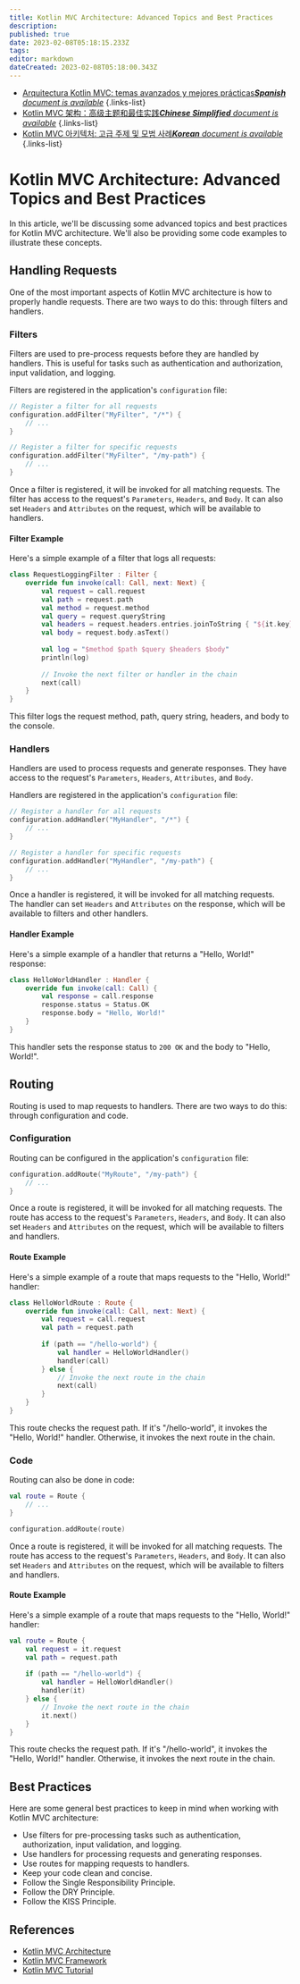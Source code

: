 ```yaml
---
title: Kotlin MVC Architecture: Advanced Topics and Best Practices
description: 
published: true
date: 2023-02-08T05:18:15.233Z
tags: 
editor: markdown
dateCreated: 2023-02-08T05:18:00.343Z
---
```


- [Arquitectura Kotlin MVC: temas avanzados y mejores prácticas***Spanish** document is available*](/es/Knowledge-base/Kotlin/kotlin-mvc-architecture-advanced-topics-and-best-practices)
{.links-list}
- [Kotlin MVC 架构：高级主题和最佳实践***Chinese Simplified** document is available*](/zh/Knowledge-base/Kotlin/kotlin-mvc-architecture-advanced-topics-and-best-practices)
{.links-list}
- [Kotlin MVC 아키텍처: 고급 주제 및 모범 사례***Korean** document is available*](/ko/Knowledge-base/Kotlin/kotlin-mvc-architecture-advanced-topics-and-best-practices)
{.links-list}


# Kotlin MVC Architecture: Advanced Topics and Best Practices

In this article, we'll be discussing some advanced topics and best practices for Kotlin MVC architecture. We'll also be providing some code examples to illustrate these concepts.

## Handling Requests

One of the most important aspects of Kotlin MVC architecture is how to properly handle requests. There are two ways to do this: through filters and handlers.

### Filters

Filters are used to pre-process requests before they are handled by handlers. This is useful for tasks such as authentication and authorization, input validation, and logging.

Filters are registered in the application's ```configuration``` file:

```kotlin
// Register a filter for all requests
configuration.addFilter("MyFilter", "/*") {
    // ...
}

// Register a filter for specific requests
configuration.addFilter("MyFilter", "/my-path") {
    // ...
}
```

Once a filter is registered, it will be invoked for all matching requests. The filter has access to the request's ```Parameters```, ```Headers```, and ```Body```. It can also set ```Headers``` and ```Attributes``` on the request, which will be available to handlers.

#### Filter Example

Here's a simple example of a filter that logs all requests:

```kotlin
class RequestLoggingFilter : Filter {
    override fun invoke(call: Call, next: Next) {
        val request = call.request
        val path = request.path
        val method = request.method
        val query = request.queryString
        val headers = request.headers.entries.joinToString { "${it.key}: ${it.value}" }
        val body = request.body.asText()
        
        val log = "$method $path $query $headers $body"
        println(log)
        
        // Invoke the next filter or handler in the chain
        next(call)
    }
}
```

This filter logs the request method, path, query string, headers, and body to the console.

### Handlers

Handlers are used to process requests and generate responses. They have access to the request's ```Parameters```, ```Headers```, ```Attributes```, and ```Body```.

Handlers are registered in the application's ```configuration``` file:

```kotlin
// Register a handler for all requests
configuration.addHandler("MyHandler", "/*") {
    // ...
}

// Register a handler for specific requests
configuration.addHandler("MyHandler", "/my-path") {
    // ...
}
```

Once a handler is registered, it will be invoked for all matching requests. The handler can set ```Headers``` and ```Attributes``` on the response, which will be available to filters and other handlers.

#### Handler Example

Here's a simple example of a handler that returns a "Hello, World!" response:

```kotlin
class HelloWorldHandler : Handler {
    override fun invoke(call: Call) {
        val response = call.response
        response.status = Status.OK
        response.body = "Hello, World!"
    }
}
```

This handler sets the response status to ```200 OK``` and the body to "Hello, World!".

## Routing

Routing is used to map requests to handlers. There are two ways to do this: through configuration and code.

### Configuration

Routing can be configured in the application's ```configuration``` file:

```kotlin
configuration.addRoute("MyRoute", "/my-path") {
    // ...
}
```

Once a route is registered, it will be invoked for all matching requests. The route has access to the request's ```Parameters```, ```Headers```, and ```Body```. It can also set ```Headers``` and ```Attributes``` on the request, which will be available to filters and handlers.

#### Route Example

Here's a simple example of a route that maps requests to the "Hello, World!" handler:

```kotlin
class HelloWorldRoute : Route {
    override fun invoke(call: Call, next: Next) {
        val request = call.request
        val path = request.path
        
        if (path == "/hello-world") {
            val handler = HelloWorldHandler()
            handler(call)
        } else {
            // Invoke the next route in the chain
            next(call)
        }
    }
}
```

This route checks the request path. If it's "/hello-world", it invokes the "Hello, World!" handler. Otherwise, it invokes the next route in the chain.

### Code

Routing can also be done in code:

```kotlin
val route = Route {
    // ...
}

configuration.addRoute(route)
```

Once a route is registered, it will be invoked for all matching requests. The route has access to the request's ```Parameters```, ```Headers```, and ```Body```. It can also set ```Headers``` and ```Attributes``` on the request, which will be available to filters and handlers.

#### Route Example

Here's a simple example of a route that maps requests to the "Hello, World!" handler:

```kotlin
val route = Route {
    val request = it.request
    val path = request.path
    
    if (path == "/hello-world") {
        val handler = HelloWorldHandler()
        handler(it)
    } else {
        // Invoke the next route in the chain
        it.next()
    }
}
```

This route checks the request path. If it's "/hello-world", it invokes the "Hello, World!" handler. Otherwise, it invokes the next route in the chain.

## Best Practices

Here are some general best practices to keep in mind when working with Kotlin MVC architecture:

- Use filters for pre-processing tasks such as authentication, authorization, input validation, and logging.
- Use handlers for processing requests and generating responses.
- Use routes for mapping requests to handlers.
- Keep your code clean and concise.
- Follow the Single Responsibility Principle.
- Follow the DRY Principle.
- Follow the KISS Principle.

## References

- [Kotlin MVC Architecture](https://kotlinlang.org/docs/reference/mvc.html)
- [Kotlin MVC Framework](https://kotlinlang.org/docs/reference/mvc-framework.html)
- [Kotlin MVC Tutorial](https://kotlinlang.org/docs/tutorials/kotlin-mvc.html)